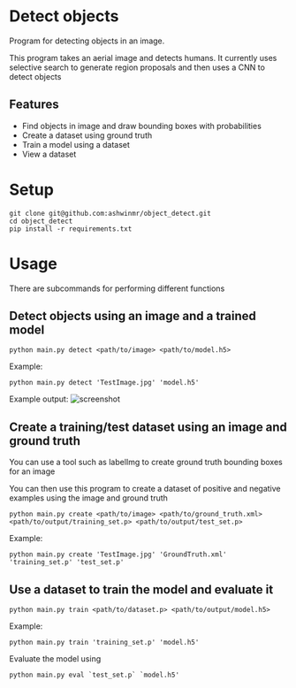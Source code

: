 # Detect objects
Program for detecting objects in an image.

This program takes an aerial image and detects humans.
It currently uses selective search to generate region proposals and then uses a CNN to detect objects

## Features
- Find objects in image and draw bounding boxes with probabilities
- Create a dataset using ground truth
- Train a model using a dataset
- View a dataset

# Setup
```
git clone git@github.com:ashwinmr/object_detect.git
cd object_detect
pip install -r requirements.txt
```

# Usage

There are subcommands for performing different functions

## Detect objects using an image and a trained model

```
python main.py detect <path/to/image> <path/to/model.h5>
```

Example:
```
python main.py detect 'TestImage.jpg' 'model.h5'
```

Example output:
![screenshot](screenshots/sc_1.png)

## Create a training/test dataset using an image and ground truth

You can use a tool such as labelImg to create ground truth bounding boxes for an image

You can then use this program to create a dataset of positive and negative examples using the image and ground truth

```
python main.py create <path/to/image> <path/to/ground_truth.xml> <path/to/output/training_set.p> <path/to/output/test_set.p>
```

Example:
```
python main.py create 'TestImage.jpg' 'GroundTruth.xml' 'training_set.p' 'test_set.p'
```

## Use a dataset to train the model and evaluate it

```
python main.py train <path/to/dataset.p> <path/to/output/model.h5>
```

Example:
```
python main.py train 'training_set.p' 'model.h5'
```

Evaluate the model using
```
python main.py eval `test_set.p` `model.h5'
```
